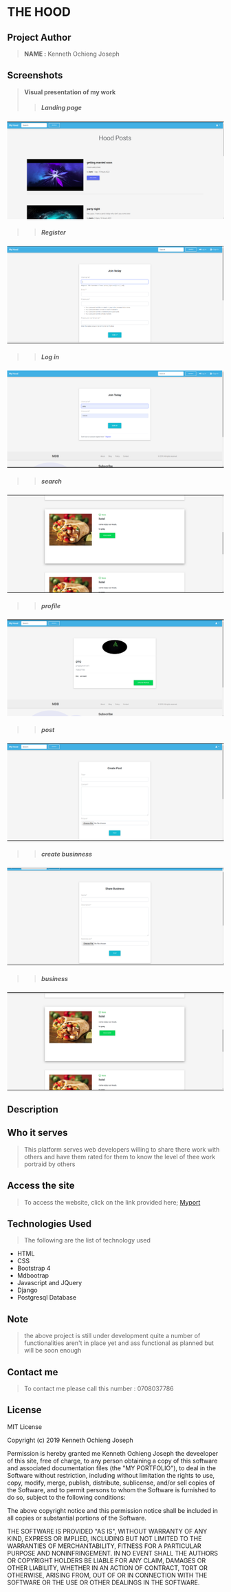 # THE HOOD


## Project Author
> **NAME :** Kenneth Ochieng Joseph

## Screenshots
> **Visual presentation of my work**
 >>##### Landing page
![this shows the top page](static/images/landing.png)
 >>##### Register
![this shows the top page](static/images/reg.png)
>>##### Log in
![this shows the top page](static/images/login.png)
 >>##### search
![this shows the top page](static/images/food.png)
>>##### profile
![this shows the top page](static/images/profile.png)
>>##### post
![this shows the top page](static/images/post.png)
>>##### create businness 
![this shows the top page](static/images/createb.png)
>>##### business
![this shows the top page](static/images/food.png)


 ## Description
>

## Who it serves
> This platform serves web developers willing to share there work with others and have them rated for them to know the level of thee work portraid by others
## Access the site
> To access the website, click on the link provided here;
>[Myport](https://awards-kent.herokuapp.com/)

## Technologies Used
>The following are the list of technology used
 - HTML
 - CSS
 - Bootstrap 4
 - Mdbootrap
 - Javascript and JQuery
 - Django
 - Postgresql Database

## Note
> the above project is still under development quite a number of functionalities aren't in place yet and ass functional as planned but will be soon enough
 ## Contact me
 > To contact me please call this number : 0708037786

 ## License
  MIT License

Copyright (c) 2019 Kenneth Ochieng Joseph

Permission is hereby granted me Kenneth Ochieng Joseph the deveeloper of this site, free of charge, to any person obtaining a copy
of this software and associated documentation files (the "MY PORTFOLIO"), to deal
in the Software without restriction, including without limitation the rights
to use, copy, modify, merge, publish, distribute, sublicense, and/or sell
copies of the Software, and to permit persons to whom the Software is
furnished to do so, subject to the following conditions:

The above copyright notice and this permission notice shall be included in all
copies or substantial portions of the Software.

THE SOFTWARE IS PROVIDED "AS IS", WITHOUT WARRANTY OF ANY KIND, EXPRESS OR
IMPLIED, INCLUDING BUT NOT LIMITED TO THE WARRANTIES OF MERCHANTABILITY,
FITNESS FOR A PARTICULAR PURPOSE AND NONINFRINGEMENT. IN NO EVENT SHALL THE
AUTHORS OR COPYRIGHT HOLDERS BE LIABLE FOR ANY CLAIM, DAMAGES OR OTHER
LIABILITY, WHETHER IN AN ACTION OF CONTRACT, TORT OR OTHERWISE, ARISING FROM,
OUT OF OR IN CONNECTION WITH THE SOFTWARE OR THE USE OR OTHER DEALINGS IN THE
SOFTWARE. 